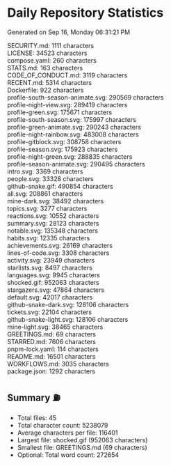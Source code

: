 # Daily Repository Statistics
Generated on Sep 16, Monday 06:31:21 PM  

SECURITY.md: 1111 characters  
LICENSE: 34523 characters  
compose.yaml: 260 characters  
STATS.md: 163 characters  
CODE_OF_CONDUCT.md: 3119 characters  
RECENT.md: 5314 characters  
Dockerfile: 922 characters  
profile-south-season-animate.svg: 290569 characters  
profile-night-view.svg: 289419 characters  
profile-green.svg: 175671 characters  
profile-south-season.svg: 175997 characters  
profile-green-animate.svg: 290243 characters  
profile-night-rainbow.svg: 483008 characters  
profile-gitblock.svg: 308758 characters  
profile-season.svg: 175923 characters  
profile-night-green.svg: 288835 characters  
profile-season-animate.svg: 290495 characters  
intro.svg: 3369 characters  
people.svg: 33328 characters  
github-snake.gif: 490854 characters  
all.svg: 208861 characters  
mine-dark.svg: 38492 characters  
topics.svg: 3277 characters  
reactions.svg: 10552 characters  
summary.svg: 28123 characters  
notable.svg: 135348 characters  
habits.svg: 12335 characters  
achievements.svg: 26169 characters  
lines-of-code.svg: 3308 characters  
activity.svg: 23949 characters  
starlists.svg: 8497 characters  
languages.svg: 9945 characters  
shocked.gif: 952063 characters  
stargazers.svg: 47864 characters  
default.svg: 42017 characters  
github-snake-dark.svg: 128106 characters  
tickets.svg: 22104 characters  
github-snake-light.svg: 128106 characters  
mine-light.svg: 38465 characters  
GREETINGS.md: 69 characters  
STARRED.md: 7606 characters  
pnpm-lock.yaml: 114 characters  
README.md: 16501 characters  
WORKFLOWS.md: 3035 characters  
package.json: 1292 characters  

## Summary ⛽  
- Total files: 45  
- Total character count: 5238079  
- Average characters per file: 116401  
- Largest file: shocked.gif (952063 characters)  
- Smallest file: GREETINGS.md (69 characters)  
- Optional: Total word count: 272654  
